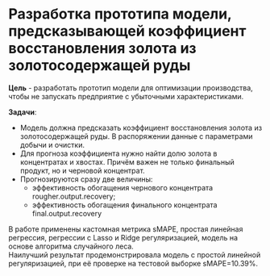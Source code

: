 # Разработка прототипа модели, предсказывающей коэффициент восстановления золота из золотосодержащей руды

**Цель** - разработать прототип модели для оптимизации производства, чтобы не запускать предприятие с убыточными характеристиками.

**Задачи**:

  - Модель должна предсказать коэффициент восстановления золота из золотосодержащей руды. В  распоряжении данные с параметрами добычи и очистки.
  - Для прогноза коэффициента нужно найти долю золота в концентратах и хвостах. Причём важен не только финальный продукт, но и черновой концентрат.
  - Прогнозируются сразу две величины:
    - эффективность обогащения чернового концентрата rougher.output.recovery;
    - эффективность обогащения финального концентрата final.output.recovery

В работе применены кастомная метрика sMAPE, простая линейная регрессия, регрессии с Lasso и Ridge регуляризацией, модель на основе алгоритма случайного леса.  
Наилучший результат продемонстрировала модель с простой линейной регуляризацией, при её проверке на тестовой выборке sMAPE=10.39%.

